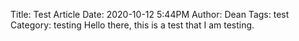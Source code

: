 Title: Test Article
Date: 2020-10-12 5:44PM
Author: Dean
Tags: test
Category: testing
Hello there, this is a test that I am testing.